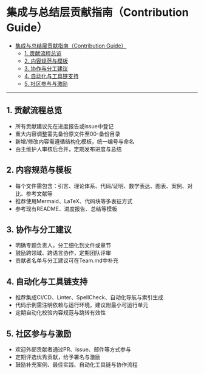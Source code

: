 # 集成与总结层贡献指南（Contribution Guide）

- [集成与总结层贡献指南（Contribution Guide）](#集成与总结层贡献指南contribution-guide)
  - [1. 贡献流程总览](#1-贡献流程总览)
  - [2. 内容规范与模板](#2-内容规范与模板)
  - [3. 协作与分工建议](#3-协作与分工建议)
  - [4. 自动化与工具链支持](#4-自动化与工具链支持)
  - [5. 社区参与与激励](#5-社区参与与激励)

---

## 1. 贡献流程总览

- 所有贡献建议先在进度报告或issue中登记
- 重大内容调整需先备份原文件至00-备份目录
- 新增/修改内容需遵循结构化模板，统一编号与命名
- 由主维护人审核后合并，定期发布进度与总结

## 2. 内容规范与模板

- 每个文件需包含：引言、理论体系、代码/证明、数学表达、图表、案例、对比、参考文献等
- 推荐使用Mermaid、LaTeX、代码块等多表征方式
- 参考现有README、进度报告、总结等模板

## 3. 协作与分工建议

- 明确专题负责人，分工细化到文件或章节
- 鼓励跨领域、跨语言协作，定期团队评审
- 贡献者名单与分工建议可在Team.md中补充

## 4. 自动化与工具链支持

- 推荐集成CI/CD、Linter、SpellCheck、自动化导航与索引生成
- 代码示例需注明依赖与运行环境，建议附最小可运行单元
- 定期自动化校验内容规范与跳转有效性

## 5. 社区参与与激励

- 欢迎外部贡献者通过PR、issue、邮件等方式参与
- 定期评选优秀贡献，给予署名与激励
- 鼓励补充案例、最佳实践、自动化工具链与协作流程
